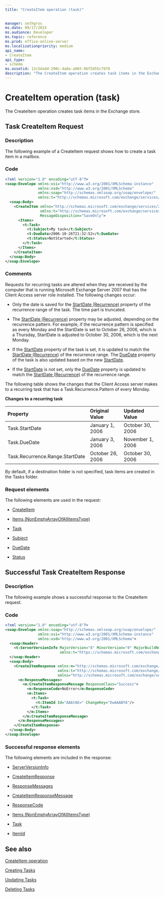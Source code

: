 ```yaml
---
title: "CreateItem operation (task)"
 
 
manager: sethgros
ms.date: 09/17/2015
ms.audience: Developer
ms.topic: reference
ms.prod: office-online-server
ms.localizationpriority: medium
api_name:
- CreateItem
api_type:
- schema
ms.assetid: 12c5da4d-290c-4a8a-a965-0bf5d55c7978
description: "The CreateItem operation creates task items in the Exchange store."
---
```


# CreateItem operation (task)

The CreateItem operation creates task items in the Exchange store.
  
## Task CreateItem Request

### Description

The following example of a CreateItem request shows how to create a task item in a mailbox.
  
### Code

```XML
<?xml version="1.0" encoding="utf-8"?>
<soap:Envelope xmlns:xsi="http://www.w3.org/2001/XMLSchema-instance"
               xmlns:xsd="http://www.w3.org/2001/XMLSchema"
               xmlns:soap="http://schemas.xmlsoap.org/soap/envelope/"
               xmlns:t="http://schemas.microsoft.com/exchange/services/2006/types">
  <soap:Body>
    <CreateItem xmlns="http://schemas.microsoft.com/exchange/services/2006/messages"
                xmlns:t="http://schemas.microsoft.com/exchange/services/2006/types" 
                MessageDisposition="SaveOnly">
      <Items>
        <t:Task>
          <t:Subject>My task</t:Subject>
          <t:DueDate>2006-10-26T21:32:52</t:DueDate>
          <t:Status>NotStarted</t:Status>
        </t:Task>
      </Items>
    </CreateItem>
  </soap:Body>
</soap:Envelope>
```

### Comments

Requests for recurring tasks are altered when they are received by the computer that is running Microsoft Exchange Server 2007 that has the Client Access server role installed. The following changes occur:
  
- Only the date is saved for the [StartDate (Recurrence)](startdate-recurrence.md) property of the recurrence range of the task. The time part is truncated. 
    
- The [StartDate (Recurrence)](startdate-recurrence.md) property may be adjusted, depending on the recurrence pattern. For example, if the recurrence pattern is specified as every Monday and the StartDate is set to October 26, 2006, which is a Thursday, StartDate is adjusted to October 30, 2006, which is the next Monday. 
    
- If the [StartDate](startdate.md) property of the task is set, it is updated to match the [StartDate (Recurrence)](startdate-recurrence.md) of the recurrence range. The [DueDate](duedate.md) property of the task is also updated based on the new [StartDate](startdate.md).
    
- If the [StartDate](startdate.md) is not set, only the [DueDate](duedate.md) property is updated to match the [StartDate (Recurrence)](startdate-recurrence.md) of the recurrence range. 
    
The following table shows the changes that the Client Access server makes to a recurring task that has a Task.Recurrence.Pattern of every Monday.
  
**Changes to a recurring task**

|**Property**|**Original Value**|**Updated Value**|
|:-----|:-----|:-----|
|Task.StartDate  <br/> |January 1, 2006  <br/> |October 30, 2006  <br/> |
|Task.DueDate  <br/> |January 3, 2006  <br/> |November 1, 2006  <br/> |
|Task.Recurrence.Range.StartDate  <br/> |October 26, 2006  <br/> |October 30, 2006  <br/> |
   
By default, if a destination folder is not specified, task items are created in the Tasks folder.
  
### Request elements

The following elements are used in the request:
  
- [CreateItem](createitem.md)
    
- [Items (NonEmptyArrayOfAllItemsType)](items-nonemptyarrayofallitemstype.md)
    
- [Task](task.md)
    
- [Subject](subject.md)
    
- [DueDate](duedate.md)
    
- [Status](status.md)
    
## Successful Task CreateItem Response

### Description

The following example shows a successful response to the CreateItem request.
  
### Code

```XML
<?xml version="1.0" encoding="utf-8"?>
<soap:Envelope xmlns:soap="http://schemas.xmlsoap.org/soap/envelope/" 
               xmlns:xsi="http://www.w3.org/2001/XMLSchema-instance" 
               xmlns:xsd="http://www.w3.org/2001/XMLSchema">
  <soap:Header>
    <t:ServerVersionInfo MajorVersion="8" MinorVersion="0" MajorBuildNumber="653" MinorBuildNumber="0" 
                         xmlns:t="https://schemas.microsoft.com/exchange/services/2006/types"/>
  </soap:Header>
  <soap:Body>
    <CreateItemResponse xmlns:m="http://schemas.microsoft.com/exchange/services/2006/messages" 
                        xmlns:t="http://schemas.microsoft.com/exchange/services/2006/types" 
                        xmlns="http://schemas.microsoft.com/exchange/services/2006/messages">
      <m:ResponseMessages>
        <m:CreateItemResponseMessage ResponseClass="Success">
          <m:ResponseCode>NoError</m:ResponseCode>
          <m:Items>
            <t:Task>
              <t:ItemId Id="AAAtAE=" ChangeKey="EwAAABYA"/>
            </t:Task>
          </m:Items>
        </m:CreateItemResponseMessage>
      </m:ResponseMessages>
    </CreateItemResponse>
  </soap:Body>
</soap:Envelope>
```

### Successful response elements

The following elements are included in the response:
  
- [ServerVersionInfo](serverversioninfo.md)
    
- [CreateItemResponse](createitemresponse.md)
    
- [ResponseMessages](responsemessages.md)
    
- [CreateItemResponseMessage](createitemresponsemessage.md)
    
- [ResponseCode](responsecode.md)
    
- [Items (NonEmptyArrayOfAllItemsType)](items-nonemptyarrayofallitemstype.md)
    
- [Task](task.md)
    
- [ItemId](itemid.md)
    
## See also



[CreateItem operation](createitem-operation.md)


[Creating Tasks](https://msdn.microsoft.com/library/0ef97334-e8a0-4f67-a23a-dd9e2bbad49f%28Office.15%29.aspx)
  
[Updating Tasks](https://msdn.microsoft.com/library/0a1bf360-d40c-4a99-929b-4c73a14394d5%28Office.15%29.aspx)
  
[Deleting Tasks](https://msdn.microsoft.com/library/a3d7e25f-8a35-4901-b1d9-d31f418ab340%28Office.15%29.aspx)

